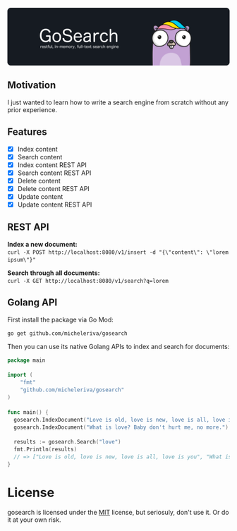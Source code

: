 ![GoSearch](/docs/cover.png)


## Motivation

I just wanted to learn how to write a search engine from scratch without any prior experience.

## Features

- [x] Index content
- [x] Search content
- [x] Index content REST API
- [x] Search content REST API
- [x] Delete content
- [x] Delete content REST API
- [X] Update content
- [X] Update content REST API

## REST API

**Index a new document:** <br />
`curl -X POST http://localhost:8080/v1/insert -d "{\"content\": \"lorem ipsum\"}"`

**Search through all documents:** <br />
`curl -X GET http://localhost:8080/v1/search?q=lorem`

## Golang API

First install the package via Go Mod:

```
go get github.com/micheleriva/gosearch
```

Then you can use its native Golang APIs to index and search for documents:

```go
package main

import (
	"fmt"
	"github.com/micheleriva/gosearch"
)

func main() {
  gosearch.IndexDocument("Love is old, love is new, love is all, love is you")
  gosearch.IndexDocument("What is love? Baby don't hurt me, no more.")
  
  results := gosearch.Search("love")
  fmt.Println(results)
  // => ["Love is old, love is new, love is all, love is you", "What is love? Baby don't hurt me, no more."]
}
```

# License
gosearch is licensed under the [MIT](/LICENSE.md) license, but seriosuly, don't use it. Or do it at your own risk.
